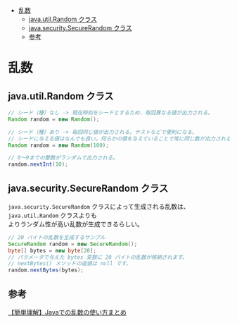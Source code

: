 <!-- TOC START min:1 max:3 link:true asterisk:false update:true -->
- [乱数](#乱数)
	- [java.util.Random クラス](#javautilrandom-クラス)
	- [java.security.SecureRandom クラス](#javasecuritysecurerandom-クラス)
	- [参考](#参考)
<!-- TOC END -->


# 乱数

## java.util.Random クラス

```java
// シード（種）なし -> 現在時刻をシードとするため、毎回異なる値が出力される。
Random random = new Random();

// シード（種）あり -> 毎回同じ値が出力される。テストなどで便利になる。
// シードに与える値はなんでも良い。何らかの値を与えていることで常に同じ数が出力される。
Random random = new Random(100);

// 0〜9までの整数がランダムで出力される。
random.nextInt(10);
```


## java.security.SecureRandom クラス

`java.security.SecureRandom` クラスによって生成される乱数は、 `java.util.Random` クラスよりも  
よりランダム性が高い乱数が生成できるらしい。

```java
// 20 バイトの乱数を生成するサンプル
SecureRandom random = new SecureRandom();
byte[] bytes = new byte[20];
// パラメータで与えた bytes 変数に 20 バイトの乱数が格納されます。
// nextBytes() メソッドの返値は null です。
random.nextBytes(bytes);
```


## 参考

[【簡単理解】Javaでの乱数の使い方まとめ](https://eng-entrance.com/java-math-random#i-5)
